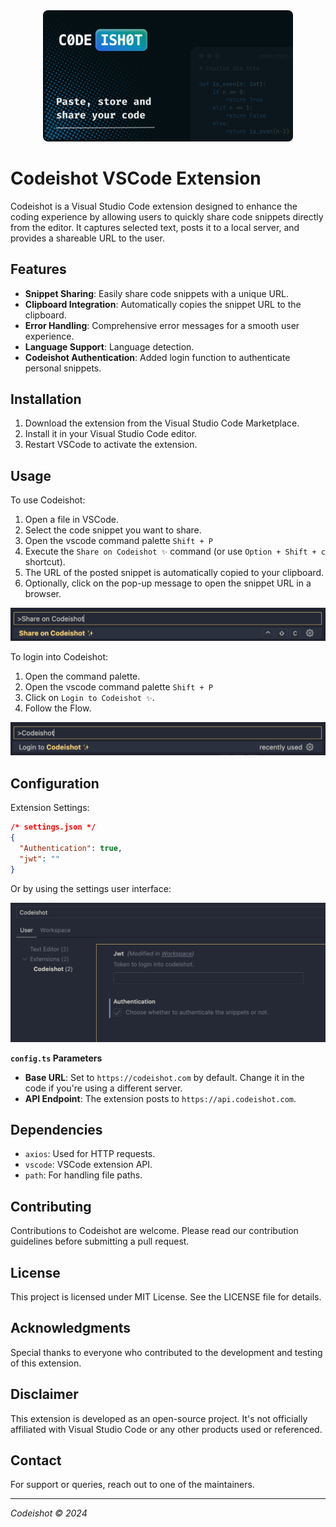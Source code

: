 <div align="center">
    <img src="../assets/logo.png" alt="codeishot logo" width="400" style="border-radius: 8px;">
  <br>
</div>

# Codeishot VSCode Extension

Codeishot is a Visual Studio Code extension designed to enhance the coding experience by allowing users to quickly share code snippets directly from the editor. It captures selected text, posts it to a local server, and provides a shareable URL to the user.

## Features

- **Snippet Sharing**: Easily share code snippets with a unique URL.
- **Clipboard Integration**: Automatically copies the snippet URL to the clipboard.
- **Error Handling**: Comprehensive error messages for a smooth user experience.
- **Language Support**: Language detection.
- **Codeishot Authentication**: Added login function to authenticate personal snippets.

## Installation

1. Download the extension from the Visual Studio Code Marketplace.
2. Install it in your Visual Studio Code editor.
3. Restart VSCode to activate the extension.

## Usage

To use Codeishot:

1. Open a file in VSCode.
2. Select the code snippet you want to share.
3. Open the vscode command palette `Shift + P`
4. Execute the `Share on Codeishot ✨` command (or use `Option + Shift + c` shortcut).
5. The URL of the posted snippet is automatically copied to your clipboard.
6. Optionally, click on the pop-up message to open the snippet URL in a browser.

![palette](./assets/cmd_palette.png)

To login into Codeishot:

1. Open the command palette.
2. Open the vscode command palette `Shift + P`
3. Click on `Login to Codeishot ✨`.
4. Follow the Flow.

![login](../assets/cmd_login.png)

## Configuration

Extension Settings:

```json
/* settings.json */
{
  "Authentication": true,
  "jwt": ""
}
```

Or by using the settings user interface:

![user_interface](../assets/user_interface.png)

**`config.ts` Parameters**

- **Base URL**: Set to `https://codeishot.com` by default. Change it in the code if you're using a different server.
- **API Endpoint**: The extension posts to `https://api.codeishot.com`.

## Dependencies

- `axios`: Used for HTTP requests.
- `vscode`: VSCode extension API.
- `path`: For handling file paths.

## Contributing

Contributions to Codeishot are welcome. Please read our contribution guidelines before submitting a pull request.

## License

This project is licensed under MIT License. See the LICENSE file for details.

## Acknowledgments

Special thanks to everyone who contributed to the development and testing of this extension.

## Disclaimer

This extension is developed as an open-source project. It's not officially affiliated with Visual Studio Code or any other products used or referenced.

## Contact

For support or queries, reach out to one of the maintainers.

---

_Codeishot © 2024_
